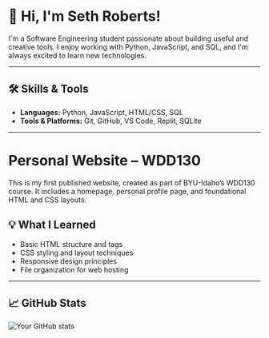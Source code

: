 # 👋 Hi, I'm Seth Roberts!

I'm a Software Engineering student passionate about building useful and creative tools. I enjoy working with Python, JavaScript, and SQL, and I'm always excited to learn new technologies.

---

## 🛠 Skills & Tools
- **Languages:** Python, JavaScript, HTML/CSS, SQL   
- **Tools & Platforms:** Git, GitHub, VS Code, Replit, SQLite  

---

# Personal Website – WDD130

This is my first published website, created as part of BYU-Idaho’s WDD130 course. It includes a homepage, personal profile page, and foundational HTML and CSS layouts.

## 💡 What I Learned
- Basic HTML structure and tags
- CSS styling and layout techniques
- Responsive design principles
- File organization for web hosting

---

## 📈 GitHub Stats
![Your GitHub stats](https://github-readme-stats.vercel.app/api?username=YourGitHubUsername&show_icons=true&theme=default)

